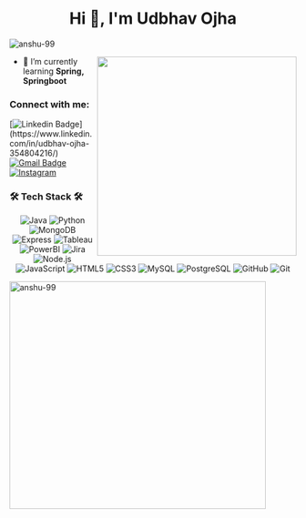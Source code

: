 <h1 align="center">Hi 👋, I'm Udbhav Ojha</h1>
<p align="left">
  <img src="https://komarev.com/ghpvc/?username=anshu-99&label=Profile%20views&color=0e75b6&style=flat" alt="anshu-99" />
</p>
<img align="right" src="https://camo.githubusercontent.com/7de37139d0b4c1ce40865e799b446c0e963a3dd8fb68d239707237c40604fa3d/68747470733a2f2f63646e2e6472696262626c652e636f6d2f75736572732f3733303730332f73637265656e73686f74732f363538313234332f6176656e746f2e676966](https://giphy.com/gifs/web-development-L8K62iTDkzGX6" width="350px">

- 🌱 I’m currently learning **Spring, Springboot**

<h3 align="left">Connect with me:</h3>

[![Linkedin Badge](https://img.shields.io/badge/-Udbhav-blue?style=flat-square&logo=Linkedin&logoColor=white&link=[https://www.linkedin.com/in/hi-manss/](https://www.linkedin.com/in/udbhav-ojha-354804216/))](https://www.linkedin.com/in/udbhav-ojha-354804216/)
[![Gmail Badge](https://img.shields.io/badge/-udbhavsbg@gmail.com-c14438?style=flat-square&logo=Gmail&logoColor=white&link=mailto:udbhavsbg@gmail.com)](mailto:udbhavsbg@gmail.com)  
[![Instagram](https://img.shields.io/badge/-udbhaavv-c13584?style=flat-square&logo=Instagram&logoColor=white)](https://instagram.com/udbhaavv._)


<p align="center">
  <h3>🛠 Tech Stack 🛠</h3>
  <p align="center">
    <img src="https://img.shields.io/badge/-Java-000000?style=flat&logo=Java" alt="Java" />
    <img src="https://img.shields.io/badge/-Python-000000?style=flat&logo=Python" alt="Python" />
    <img src="https://img.shields.io/badge/-MongoDB-000000?style=flat&logo=MongoDB" alt="MongoDB" />
<!--     <img src="https://img.shields.io/badge/-Figma-000000?style=flat&logo=Figma" alt="Figma" /> -->
    <img src="https://img.shields.io/badge/-Express-000000?style=flat&logo=Express" alt="Express" />
    <img src="https://img.shields.io/badge/-Tableau-000000?style=flat&logo=Tableau" alt="Tableau" />
    <img src="https://img.shields.io/badge/-PowerBI-000000?style=flat&logo=PowerBI" alt="PowerBI" />
    <img src="https://img.shields.io/badge/-Jira-000000?style=flat&logo=Jira" alt="Jira" />
    <img src="https://img.shields.io/badge/-Node.js-000000?style=flat&logo=Node.js" alt="Node.js" />
    <img src="https://img.shields.io/badge/-JavaScript-000000?style=flat&logo=JavaScript" alt="JavaScript" />
    <img src="https://img.shields.io/badge/-HTML5-000000?style=flat&logo=HTML5" alt="HTML5" />
    <img src="https://img.shields.io/badge/-CSS3-000000?style=flat&logo=CSS3" alt="CSS3" />
    <img src="https://img.shields.io/badge/-MySQL-000000?style=flat&logo=MySQL" alt="MySQL" />
    <img src="https://img.shields.io/badge/-PostgreSQL-000000?style=flat&logo=PostgreSQL&logoColor=F05032" alt="PostgreSQL" />
    <img src="https://img.shields.io/badge/-GitHub-000000?style=flat&logo=GitHub&logoColor=FFFFFF" alt="GitHub" />
    <img src="https://img.shields.io/badge/-Git-000000?style=flat&logo=Git&logoColor=F05032" alt="Git" />
  </p>
</p>

<div>
  <img align="left" src="https://github-readme-stats.vercel.app/api/top-langs?username=anshu-99&show_icons=true&locale=en&layout=compact" alt="anshu-99" height="400px" width="450px" />
</div>

